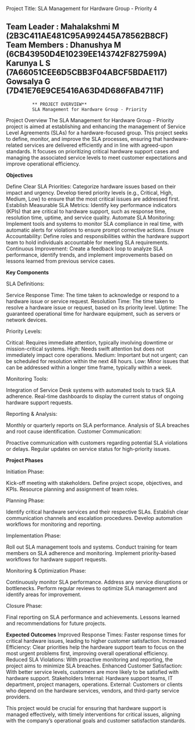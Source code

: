 Project Title: SLA Management for Hardware Group - Priority 4

Team Leader  : Mahalakshmi M (2B3C411AE481C95A992445A78562B8CF)
Team Members : Dhanushya M (6CB43950D4E10239EE143742F827599A)
               Karunya L S (7A66051CEE6D5CBB3F04ABCF5BDAE117)
               Gowsalya G (7D41E76E9CE5416A63D4D686FAB4711F)
--------------------------------------------------------------------------------------------------------------------------------------------------------------------------------------------------
              ** PROJECT OVERVIEW**
              SLA Management for Hardware Group - Priority
Project Overview
The SLA Management for Hardware Group - Priority project is aimed at establishing and enhancing the management of Service Level Agreements (SLAs) for a hardware-focused group. This project seeks to define, monitor, and improve the SLA processes, ensuring that hardware-related services are delivered efficiently and in line with agreed-upon standards. It focuses on prioritizing critical hardware support cases and managing the associated service levels to meet customer expectations and improve operational efficiency.

**Objectives**

Define Clear SLA Priorities: Categorize hardware issues based on their impact and urgency. Develop tiered priority levels (e.g., Critical, High, Medium, Low) to ensure that the most critical issues are addressed first.
Establish Measurable SLA Metrics: Identify key performance indicators (KPIs) that are critical to hardware support, such as response time, resolution time, uptime, and service quality.
Automate SLA Monitoring: Implement tools and systems to monitor SLA compliance in real time, with automatic alerts for violations to ensure prompt corrective actions.
Ensure Accountability: Define roles and responsibilities within the hardware support team to hold individuals accountable for meeting SLA requirements.
Continuous Improvement: Create a feedback loop to analyze SLA performance, identify trends, and implement improvements based on lessons learned from previous service cases.

**Key Components**

SLA Definitions:

Service Response Time: The time taken to acknowledge or respond to a hardware issue or service request.
Resolution Time: The time taken to resolve a hardware issue or request, based on its priority level.
Uptime: The guaranteed operational time for hardware equipment, such as servers or network devices.

Priority Levels:

Critical: Requires immediate attention, typically involving downtime or mission-critical systems.
High: Needs swift attention but does not immediately impact core operations.
Medium: Important but not urgent; can be scheduled for resolution within the next 48 hours.
Low: Minor issues that can be addressed within a longer time frame, typically within a week.

Monitoring Tools:

Integration of Service Desk systems with automated tools to track SLA adherence.
Real-time dashboards to display the current status of ongoing hardware support requests.


Reporting & Analysis:

Monthly or quarterly reports on SLA performance.
Analysis of SLA breaches and root cause identification.
Customer Communication:

Proactive communication with customers regarding potential SLA violations or delays.
Regular updates on service status for high-priority issues.

**Project Phases**

Initiation Phase:

Kick-off meeting with stakeholders.
Define project scope, objectives, and KPIs.
Resource planning and assignment of team roles.

Planning Phase:

Identify critical hardware services and their respective SLAs.
Establish clear communication channels and escalation procedures.
Develop automation workflows for monitoring and reporting.

Implementation Phase:

Roll out SLA management tools and systems.
Conduct training for team members on SLA adherence and monitoring.
Implement priority-based workflows for hardware support requests.

Monitoring & Optimization Phase:

Continuously monitor SLA performance.
Address any service disruptions or bottlenecks.
Perform regular reviews to optimize SLA management and identify areas for improvement.

Closure Phase:

Final reporting on SLA performance and achievements.
Lessons learned and recommendations for future projects.

**Expected Outcomes**
Improved Response Times: Faster response times for critical hardware issues, leading to higher customer satisfaction.
Increased Efficiency: Clear priorities help the hardware support team to focus on the most urgent problems first, improving overall operational efficiency.
Reduced SLA Violations: With proactive monitoring and reporting, the project aims to minimize SLA breaches.
Enhanced Customer Satisfaction: With better service levels, customers are more likely to be satisfied with hardware support.
Stakeholders
Internal: Hardware support teams, IT department, project managers, operations.
External: Customers or clients who depend on the hardware services, vendors, and third-party service providers.

This project would be crucial for ensuring that hardware support is managed effectively, with timely interventions for critical issues, aligning with the company’s operational goals and customer satisfaction standards.
              
